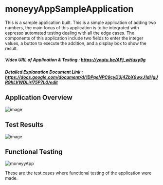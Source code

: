 # moneyyAppSampleApplication

This is a sample application built. This is a simple application of adding two numbers, the main focus of this application is to be integrated with espresso automated testing dealing with all the edge cases. The components of this application include two fields to enter the integer values, a button to execute the addition, and a display box to show the result.

##### Video URL of Application & Testing  : https://youtu.be/APj_wHuxy9g
##### Detailed Explanation Document Link : https://docs.google.com/document/d/1DPqeNPC9cyD3j4ZbX6wxJ1dHgJR9hLVWDLirI75P7L0/edit 

## Application Overview

![image](https://user-images.githubusercontent.com/53993341/189125231-be499da7-48f9-42c6-9221-269ff85a5808.png)

## Test Results

![image](https://user-images.githubusercontent.com/53993341/189125140-68100272-d25e-4e8d-b2e9-0efd3a207efa.png)

## Functional Testing

![moneyyApp](https://user-images.githubusercontent.com/53993341/189127528-19471b69-037f-4db0-8ef8-7e6466b9e051.png)

These are the test cases where functional testing of the application were made. 
